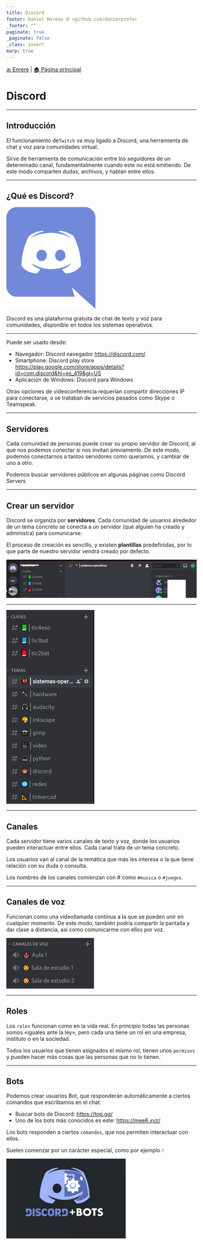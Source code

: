 ```yaml
---
title: Discord
footer: Daniel Moreno 🌐 <github.com/danimrprofe>
_footer: ""
paginate: true
_paginate: false
_class: invert
marp: true
---
```


[🔙 Enrere](../) | [🏠 Pàgina principal](http://danimrprofe.github.io/apuntes/)
# Discord

---

## Introducción

El funcionamiento de``Twitch`` va muy ligado a Discord, una herramienta de chat y voz para comunidades virtual.

Sirve de herramienta de comunicación entre los seguidores de un determinado canal, fundamentalmente cuando este no está emitiendo. De este modo comparten dudas, archivos, y hablan entre ellos.

---

## ¿Qué es Discord?

![imagen](media/image44.png)

Discord es una plataforma gratuita de chat de texto y voz para comunidades, disponible en todos los sistemas operativos.

---

Puede ser usado desde:

* Navegador: Discord navegador https://discord.com/
* Smartphone: Discord play store https://play.google.com/store/apps/details?id=com.discord&hl=es_419&gl=US
* Aplicación de Windows: Discord para Windows

Otras opciones de videoconferencia requerían compartir direcciones IP para conectarse, o se trataban de servicios pesados como Skype o Teamspeak.

---

## Servidores

Cada comunidad de personas puede crear su propio servidor de Discord, al que nos podemos conectar si nos invitan previamente. De este modo, podemos conectarnos a tantos servidores como queramos, y cambiar de uno a otro.

Podemos buscar servidores públicos en algunas páginas como Discord Servers

---

## Crear un servidor

Discord se organiza por **servidores**. Cada comunidad de usuarios alrededor de un tema concreto se conecta a un servidor (que alguien ha creado y administra) para comunicarse.

El proceso de creación es sencillo, y existen **plantillas** predefinidas, por lo que parte de nuestro servidor vendrá creado por defecto.

![imagen](media/image45.png)

---

![imagen](media/image46.png)

---

## Canales

Cada servidor tiene varios canales de texto y voz, donde los usuarios pueden interactuar entre ellos. Cada canal trata de un tema concreto.

Los usuarios van al canal de la temática que más les interesa o la que tiene relación con su duda o consulta.

Los nombres de los canales comienzan con # como ``#musica`` o ``#juegos``.

---

## Canales de voz

Funcionan como una videollamada continua a la que se pueden unir en cualquier momento. De este modo, también podría compartir la pantalla y dar clase a distancia, así como comunicarme con ellos por voz.

![imagen](media/image47.png)

---

## Roles

Los ``roles`` funcionan como en la vida real. En principio todas las personas somos «iguales ante la ley», pero cada una tiene un rol en una empresa, instituto o en la sociedad.

Todos los usuarios que tienen asignados el mismo rol, tienen unos ``permisos`` y pueden hacer más cosas que las personas que no lo tienen.

---

## Bots

Podemos crear usuarios Bot, que responderán automáticamente a ciertos comandos que escribamos en el chat.

- Buscar bots de Discord: https://top.gg/
- Uno de los bots más conocidos es este: https://mee6.xyz/

Los bots responden a ciertos ``comandos``, que nos permiten interactuar con ellos.

Suelen comenzar por un carácter especial, como por ejemplo  ``!``

![imagen](media/image48.png)